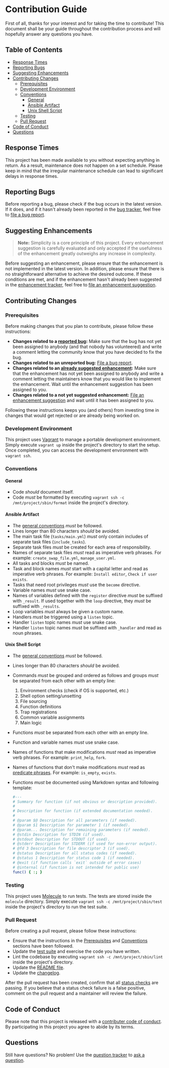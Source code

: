 # Contribution Guide

First of all, thanks for your interest and for taking the time to contribute! This document shall be your guide throughout the contribution process and will hopefully answer any questions you have.

## Table of Contents

- [Response Times](#response-times)
- [Reporting Bugs](#reporting-bugs)
- [Suggesting Enhancements](#suggesting-enhancements)
- [Contributing Changes](#contributing-changes)
    - [Prerequisites](#prerequisites)
    - [Development Environment](#development-environment)
    - [Conventions](#conventions)
        - [General](#general)
        - [Ansible Artifact](#ansible-artifact)
        - [Unix Shell Script](#unix-shell-script)
    - [Testing](#testing)
    - [Pull Request](#pull-request)
- [Code of Conduct](#code-of-conduct)
- [Questions](#questions)

## Response Times

This project has been made available to you without expecting anything in return. As a result, maintenance does not happen on a set schedule. Please keep in mind that the irregular maintenance schedule can lead to significant delays in response times.

## Reporting Bugs

Before reporting a bug, please check if the bug occurs in the latest version. If it does, and if it hasn't already been reported in the [bug tracker][1], feel free to [file a bug report][2].

## Suggesting Enhancements

> **Note:** Simplicity is a core principle of this project. Every enhancement suggestion is carefully evaluated and only accepted if the usefulness of the enhancement greatly outweighs any increase in complexity.

Before suggesting an enhancement, please ensure that the enhancement is not implemented in the latest version. In addition, please ensure that there is no straightforward alternative to achieve the desired outcome. If these conditions are met, and if the enhancement hasn't already been suggested in the [enhancement tracker][3], feel free to [file an enhancement suggestion][4].

## Contributing Changes

### Prerequisites

Before making changes that you plan to contribute, please follow these instructions:

- **Changes related to a [reported bug][1]:** Make sure that the bug has not yet been assigned to anybody (and that nobody has volunteered) and write a comment letting the community know that you have decided to fix the bug.
- **Changes related to an unreported bug:** [File a bug report][2].
- **Changes related to an [already suggested enhancement][3]:** Make sure that the enhancement has not yet been assigned to anybody and write a comment letting the maintainers know that you would like to implement the enhancement. Wait until the enhancement suggestion has been assigned to you.
- **Changes related to a not yet suggested enhancement:** [File an enhancement suggestion][4] and wait until it has been assigned to you.

Following these instructions keeps you (and others) from investing time in changes that would get rejected or are already being worked on.

### Development Environment

This project uses [Vagrant][5] to manage a portable development environment. Simply execute `vagrant up` inside the project's directory to start the setup. Once completed, you can access the development environment with `vagrant ssh`.

### Conventions

#### General

- Code *should* document itself.
- Code *must* be formatted by executing `vagrant ssh -c /mnt/project/sbin/format` inside the project's directory.

#### Ansible Artifact

- The [general conventions][6] *must* be followed.
- Lines longer than 80 characters *should* be avoided.
- The main task file (`tasks/main.yml`) *must* only contain includes of separate task files (`include_tasks`).
- Separate task files *must* be created for each area of responsibility.
- Names of separate task files *must* read as imperative verb phrases. For example: `create_swap_file.yml`, `manage_user.yml`.
- All tasks and blocks *must* be named.
- Task and block names *must* start with a capital letter and read as imperative verb phrases. For example: `Install editor`, `Check if user exists`.
- Tasks that need root privileges *must* use the `become` directive.
- Variable names *must* use snake case.
- Names of variables defined with the `register` directive *must* be suffixed with `_result`. If used together with the `loop` directive, they *must* be suffixed with `_results`.
- Loop variables *must* always be given a custom name.
- Handlers *must* be triggered using a `listen` topic.
- Handler `listen` topic names *must* use snake case.
- Handler `listen` topic names *must* be suffixed with `_handler` and read as noun phrases.

#### Unix Shell Script

- The [general conventions][6] *must* be followed.
- Lines longer than 80 characters *should* be avoided.
- Commands *must* be grouped and ordered as follows and groups *must* be separated from each other with an empty line:
    1. Environment checks (check if OS is supported, etc.)
    2. Shell option setting/unsetting
    3. File sourcing
    4. Function definitions
    5. Trap registrations
    6. Common variable assignments
    7. Main logic
- Functions *must* be separated from each other with an empty line.
- Function and variable names *must* use snake case.
- Names of functions that make modifications *must* read as imperative verb phrases. For example: `print_help`, `fork`.
- Names of functions that don't make modifications *must* read as [predicate phrases][7]. For example: `is_empty`, `exists`.
- Functions *must* be documented using Markdown syntax and following template:

    ```sh
    #---
    # Summary for function (if not obvious or description provided).
    #
    # Description for function (if extended documentation needed).
    #
    # @param $@ Description for all parameters (if needed).
    # @param $1 Description for parameter 1 (if needed).
    # @param... Description for remaining parameters (if needed).
    # @stdin Description for STDIN (if used).
    # @stdout Description for STDOUT (if used).
    # @stderr Description for STDERR (if used for non-error output).
    # @fd 3 Description for file descriptor 3 (if used).
    # @status Description for all status codes (if needed).
    # @status 1 Description for status code 1 (if needed).
    # @exit (if function calls `exit` outside of error cases)
    # @internal (if function is not intended for public use)
    func() { :; }
    ```

### Testing

This project uses [Molecule][8] to run tests. The tests are stored inside the `molecule` directory. Simply execute `vagrant ssh -c /mnt/project/sbin/test` inside the project's directory to run the test suite.

### Pull Request

Before creating a pull request, please follow these instructions:

- Ensure that the instructions in the [Prerequisites][9] and [Conventions][10] sections have been followed.
- Update the [test suite][11] and exercise the code you have written.
- Lint the codebase by executing `vagrant ssh -c /mnt/project/sbin/lint` inside the project's directory.
- Update the [README file][12].
- Update the [changelog][13].

After the pull request has been created, confirm that all [status checks][14] are passing. If you believe that a status check failure is a false positive, comment on the pull request and a maintainer will review the failure.

## Code of Conduct

Please note that this project is released with a [contributer code of conduct][15]. By participating in this project you agree to abide by its terms.

## Questions

Still have questions? No problem! Use the [question tracker][16] to [ask a question][17].

[1]: https://github.com/TobyGiacometti/AnsibleHidsRole/issues?q=is%3Aissue+label%3Abug
[2]: https://github.com/TobyGiacometti/AnsibleHidsRole/issues/new?template=bug.md
[3]: https://github.com/TobyGiacometti/AnsibleHidsRole/issues?q=is%3Aissue+label%3Aenhancement
[4]: https://github.com/TobyGiacometti/AnsibleHidsRole/issues/new?template=enhancement.md
[5]: https://www.vagrantup.com
[6]: #general
[7]: https://en.wikipedia.org/wiki/Predicate_(grammar)
[8]: https://github.com/ansible-community/molecule
[9]: #prerequisites
[10]: #conventions
[11]: #testing
[12]: README.md
[13]: CHANGELOG.md
[14]: https://help.github.com/en/github/collaborating-with-issues-and-pull-requests/about-status-checks
[15]: CODE_OF_CONDUCT.md
[16]: https://github.com/TobyGiacometti/AnsibleHidsRole/issues?q=is%3Aissue+label%3Aquestion
[17]: https://github.com/TobyGiacometti/AnsibleHidsRole/issues/new?template=question.md

